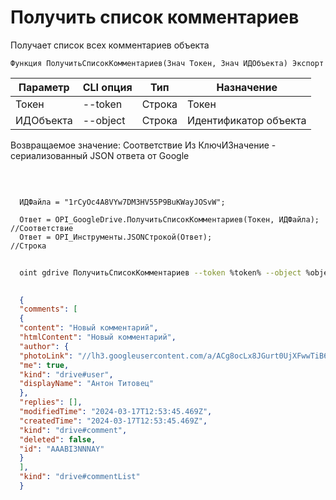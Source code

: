 ﻿---
sidebar_position: 3
---

# Получить список комментариев
 Получает список всех комментариев объекта



`Функция ПолучитьСписокКомментариев(Знач Токен, Знач ИДОбъекта) Экспорт`

  | Параметр | CLI опция | Тип | Назначение |
  |-|-|-|-|
  | Токен | --token | Строка | Токен |
  | ИДОбъекта | --object | Строка | Идентификатор объекта |

  
  Возвращаемое значение:   Соответствие Из КлючИЗначение - сериализованный JSON ответа от Google

<br/>




```bsl title="Пример кода"
  
  ИДФайла = "1rCyOc4A8VYw7DM3HV55P9BuKWayJOSvW";
  
  Ответ = OPI_GoogleDrive.ПолучитьСписокКомментариев(Токен, ИДФайла); //Соответствие
  Ответ = OPI_Инструменты.JSONСтрокой(Ответ);                         //Строка
```



```sh title="Пример команды CLI"
    
  oint gdrive ПолучитьСписокКомментариев --token %token% --object %object%

```

```json title="Результат"
  
  {
  "comments": [
  {
  "content": "Новый комментарий",
  "htmlContent": "Новый комментарий",
  "author": {
  "photoLink": "//lh3.googleusercontent.com/a/ACg8ocLx8JGurt0UjXFwwTiB6ZoDPWslW1EnfCTahrwrIllM6Q=s50-c-k-no",
  "me": true,
  "kind": "drive#user",
  "displayName": "Антон Титовец"
  },
  "replies": [],
  "modifiedTime": "2024-03-17T12:53:45.469Z",
  "createdTime": "2024-03-17T12:53:45.469Z",
  "kind": "drive#comment",
  "deleted": false,
  "id": "AAABI3NNNAY"
  }
  ],
  "kind": "drive#commentList"
  }
  

```
